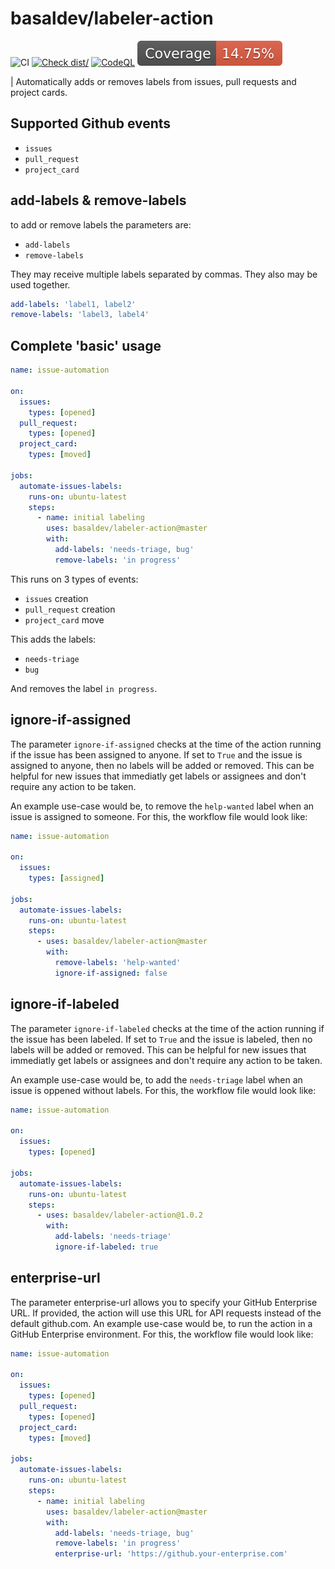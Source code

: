 # basaldev/labeler-action

![CI](https://github.com/basaldev/labeler-action/workflows/ci.yml/badge.svg)
[![Check dist/](https://github.com/basaldev/labeler-action/workflows/check-dist.yml/badge.svg)](https://github.com/basaldev/labeler-action/workflows/check-dist.yml)
[![CodeQL](https://github.com/basaldev/labeler-action/workflows/codeql-analysis.yml/badge.svg)](https://github.com/basaldev/labeler-action/workflows/codeql-analysis.yml)
[![Coverage](./badges/coverage.svg)](./badges/coverage.svg)

| Automatically adds or removes labels from issues, pull requests and project
cards.

## Supported Github events

- `issues`
- `pull_request`
- `project_card`

## add-labels & remove-labels

to add or remove labels the parameters are:

- `add-labels`
- `remove-labels`

They may receive multiple labels separated by commas. They also may be used
together.

```yml
add-labels: 'label1, label2'
remove-labels: 'label3, label4'
```

## Complete 'basic' usage

```yml
name: issue-automation

on:
  issues:
    types: [opened]
  pull_request:
    types: [opened]
  project_card:
    types: [moved]

jobs:
  automate-issues-labels:
    runs-on: ubuntu-latest
    steps:
      - name: initial labeling
        uses: basaldev/labeler-action@master
        with:
          add-labels: 'needs-triage, bug'
          remove-labels: 'in progress'
```

This runs on 3 types of events:

- `issues` creation
- `pull_request` creation
- `project_card` move

This adds the labels:

- `needs-triage`
- `bug`

And removes the label `in progress`.

## ignore-if-assigned

The parameter `ignore-if-assigned` checks at the time of the action running if
the issue has been assigned to anyone. If set to `True` and the issue is
assigned to anyone, then no labels will be added or removed. This can be helpful
for new issues that immediatly get labels or assignees and don't require any
action to be taken.

An example use-case would be, to remove the `help-wanted` label when an issue is
assigned to someone. For this, the workflow file would look like:

```yml
name: issue-automation

on:
  issues:
    types: [assigned]

jobs:
  automate-issues-labels:
    runs-on: ubuntu-latest
    steps:
      - uses: basaldev/labeler-action@master
        with:
          remove-labels: 'help-wanted'
          ignore-if-assigned: false
```

## ignore-if-labeled

The parameter `ignore-if-labeled` checks at the time of the action running if
the issue has been labeled. If set to `True` and the issue is labeled, then no
labels will be added or removed. This can be helpful for new issues that
immediatly get labels or assignees and don't require any action to be taken.

An example use-case would be, to add the `needs-triage` label when an issue is
oppened without labels. For this, the workflow file would look like:

```yml
name: issue-automation

on:
  issues:
    types: [opened]

jobs:
  automate-issues-labels:
    runs-on: ubuntu-latest
    steps:
      - uses: basaldev/labeler-action@1.0.2
        with:
          add-labels: 'needs-triage'
          ignore-if-labeled: true
```

## enterprise-url

The parameter enterprise-url allows you to specify your GitHub Enterprise URL.
If provided, the action will use this URL for API requests instead of the
default github.com. An example use-case would be, to run the action in a GitHub
Enterprise environment. For this, the workflow file would look like:

```yaml
name: issue-automation

on:
  issues:
    types: [opened]
  pull_request:
    types: [opened]
  project_card:
    types: [moved]

jobs:
  automate-issues-labels:
    runs-on: ubuntu-latest
    steps:
      - name: initial labeling
        uses: basaldev/labeler-action@master
        with:
          add-labels: 'needs-triage, bug'
          remove-labels: 'in progress'
          enterprise-url: 'https://github.your-enterprise.com'
```
